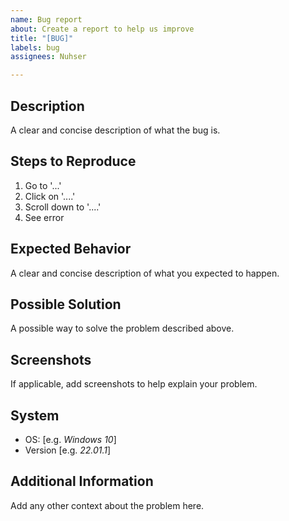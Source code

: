 ```yaml
---
name: Bug report
about: Create a report to help us improve
title: "[BUG]"
labels: bug
assignees: Nuhser

---
```


## Description
A clear and concise description of what the bug is.

## Steps to Reproduce
1. Go to '...'
2. Click on '....'
3. Scroll down to '....'
4. See error

## Expected Behavior
A clear and concise description of what you expected to happen.

## Possible Solution
A possible way to solve the problem described above.

## Screenshots
If applicable, add screenshots to help explain your problem.

## System
 - OS: [e.g. *Windows 10*]
 - Version [e.g. *22.01.1*]

## Additional Information
Add any other context about the problem here.
